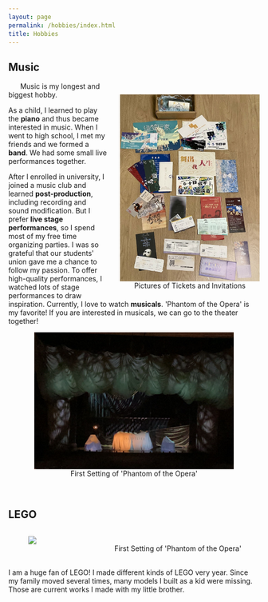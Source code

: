 ```yaml
---
layout: page
permalink: /hobbies/index.html
title: Hobbies
---
```


## Music
<body>
   <figure style="text-align: center; float: right; margin: 25px 0 10px 25px;">
    <img src="/images/tickets.jpg" width="280" style="display: block;">
    <figcaption>Pictures of Tickets and Invitations</figcaption>
  </figure>
</body>

&nbsp;&nbsp;&nbsp;&nbsp;&nbsp;&nbsp;Music is my longest and biggest hobby. <br>

As a child, I learned to play the **piano** and thus became interested in music. When I went to high school, I met my friends and we formed a **band**. We had some small live performances together.

After I enrolled in university, I joined a music club and learned **post-production**, including recording and sound modification. But I prefer **live stage performances**, so I spend most of my free time organizing parties. I was so grateful that our students' union gave me a chance to follow my passion. To offer high-quality performances, I watched lots of stage performances to draw inspiration. Currently, I love to watch **musicals**. 'Phantom of the Opera' is my favorite! If you are interested in musicals, we can go to the theater together!


<body>
   <figure style="text-align: center;">
    <img src="/images/phantom.jpg" width="400" style="display: block; margin: 0 auto;">
    <figcaption>First Setting of 'Phantom of the Opera'</figcaption>
  </figure>
</body>

<br>

## LEGO

<body>
   <div class="third" style="display: flex; justify-content: space-between; gap: 20px; text-align: center;">
      <figure style="flex: 1;">
         <img src="/images/prelection1.JPG" width="600" style="display: block; margin: 0 auto;">
         <figcaption>First Setting of 'Phantom of the Opera'</figcaption>
      </figure>
      <figure style="flex: 1;">
         <img src="/images/prelection1.JPG" width="600" style="display: block; margin: 0 auto;">
         <figcaption>First Setting of 'Phantom of the Opera'</figcaption>
      </figure>
      <figure style="flex: 1;">
         <img src="/images/prelection1.JPG" width="600" style="display: block; margin: 0 auto;">
         <figcaption>First Setting of 'Phantom of the Opera'</figcaption>
      </figure>
   </div>
</body>
<br>I am a huge fan of LEGO! I made different kinds of LEGO very year. Since my family moved several times, many models I built as a kid were missing. Those are current works I made with my little brother.


